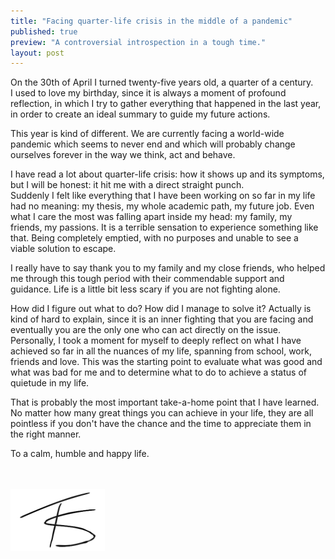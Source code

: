 ```yaml
---
title: "Facing quarter-life crisis in the middle of a pandemic"
published: true
preview: "A controversial introspection in a tough time."
layout: post
---
```


<p>
On the 30th of April I turned twenty-five years old, a quarter of a century.<br>
I used to love my birthday, since it is always a moment of profound reflection, in which I try to gather everything that happened in the last year, in order to create an ideal summary to guide my future actions.
</p>

<p>
This year is kind of different. We are currently facing a world-wide pandemic which seems to never end and which will probably change ourselves forever in the way we think, act and behave.
</p>

<p>
I have read a lot about quarter-life crisis: how it shows up and its symptoms, but I will be honest: it hit me with a direct straight punch. 
<br>
Suddenly I felt like everything that I have been working on so far in my life had no meaning:
my thesis, my whole academic path, my future job. Even what I care the most was falling apart inside my head: my family, my friends, my passions. It is a terrible sensation to experience something like that. Being completely emptied, with no purposes and unable to see a viable solution to escape.
</p>

<p>
I really have to say thank you to my family and my close friends, who helped me through this tough period with their commendable support and guidance. Life is a little bit less scary if you are not fighting alone.
</p>

<p>
How did I figure out what to do? How did I manage to solve it? Actually is kind of hard to explain, since it is an inner fighting that you are facing and eventually you are the only one who can act directly on the issue. <br>
Personally, I took a moment for myself to deeply reflect on what I have achieved so far in all the nuances of my life, spanning from school, work, friends and love. This was the starting point to evaluate what was good and what was bad for me and to determine what to do to achieve a status of quietude in my life.
</p>

<p>
That is probably the most important take-a-home point that I have learned. No matter how many great things you can achieve in your life, they are all pointless if you don't have the chance and the time to appreciate them in the right manner.
</p>

<p>
To a calm, humble and happy life.
</p>

<br>
<br>

<img src="/img/ts.png" height="100px">
